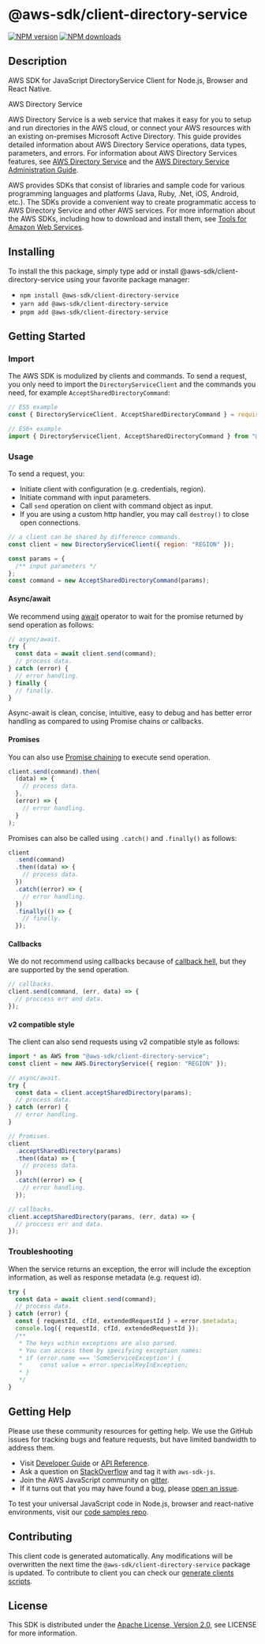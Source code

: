 # @aws-sdk/client-directory-service

[![NPM version](https://img.shields.io/npm/v/@aws-sdk/client-directory-service/latest.svg)](https://www.npmjs.com/package/@aws-sdk/client-directory-service)
[![NPM downloads](https://img.shields.io/npm/dm/@aws-sdk/client-directory-service.svg)](https://www.npmjs.com/package/@aws-sdk/client-directory-service)

## Description

AWS SDK for JavaScript DirectoryService Client for Node.js, Browser and React Native.

<fullname>AWS Directory Service</fullname>

<p>AWS Directory Service is a web service that makes it easy for you to setup and run directories in the AWS cloud, or connect your AWS resources with an existing on-premises Microsoft Active Directory. This guide provides detailed information about AWS Directory Service operations, data types, parameters, and errors. For information about AWS Directory Services features, see <a href="https://aws.amazon.com/directoryservice/">AWS Directory Service</a> and the <a href="http://docs.aws.amazon.com/directoryservice/latest/admin-guide/what_is.html">AWS Directory Service Administration Guide</a>.</p>
<note>
<p>AWS provides SDKs that consist of libraries and sample code for various programming languages and platforms (Java, Ruby, .Net, iOS, Android, etc.). The SDKs provide a convenient way to create programmatic access to AWS Directory Service and other AWS services. For more information about the AWS SDKs, including how to download and install them, see <a href="http://aws.amazon.com/tools/">Tools for Amazon Web
Services</a>.</p>
</note>

## Installing

To install the this package, simply type add or install @aws-sdk/client-directory-service
using your favorite package manager:

- `npm install @aws-sdk/client-directory-service`
- `yarn add @aws-sdk/client-directory-service`
- `pnpm add @aws-sdk/client-directory-service`

## Getting Started

### Import

The AWS SDK is modulized by clients and commands.
To send a request, you only need to import the `DirectoryServiceClient` and
the commands you need, for example `AcceptSharedDirectoryCommand`:

```js
// ES5 example
const { DirectoryServiceClient, AcceptSharedDirectoryCommand } = require("@aws-sdk/client-directory-service");
```

```ts
// ES6+ example
import { DirectoryServiceClient, AcceptSharedDirectoryCommand } from "@aws-sdk/client-directory-service";
```

### Usage

To send a request, you:

- Initiate client with configuration (e.g. credentials, region).
- Initiate command with input parameters.
- Call `send` operation on client with command object as input.
- If you are using a custom http handler, you may call `destroy()` to close open connections.

```js
// a client can be shared by difference commands.
const client = new DirectoryServiceClient({ region: "REGION" });

const params = {
  /** input parameters */
};
const command = new AcceptSharedDirectoryCommand(params);
```

#### Async/await

We recommend using [await](https://developer.mozilla.org/en-US/docs/Web/JavaScript/Reference/Operators/await)
operator to wait for the promise returned by send operation as follows:

```js
// async/await.
try {
  const data = await client.send(command);
  // process data.
} catch (error) {
  // error handling.
} finally {
  // finally.
}
```

Async-await is clean, concise, intuitive, easy to debug and has better error handling
as compared to using Promise chains or callbacks.

#### Promises

You can also use [Promise chaining](https://developer.mozilla.org/en-US/docs/Web/JavaScript/Guide/Using_promises#chaining)
to execute send operation.

```js
client.send(command).then(
  (data) => {
    // process data.
  },
  (error) => {
    // error handling.
  }
);
```

Promises can also be called using `.catch()` and `.finally()` as follows:

```js
client
  .send(command)
  .then((data) => {
    // process data.
  })
  .catch((error) => {
    // error handling.
  })
  .finally(() => {
    // finally.
  });
```

#### Callbacks

We do not recommend using callbacks because of [callback hell](http://callbackhell.com/),
but they are supported by the send operation.

```js
// callbacks.
client.send(command, (err, data) => {
  // proccess err and data.
});
```

#### v2 compatible style

The client can also send requests using v2 compatible style as follows:

```ts
import * as AWS from "@aws-sdk/client-directory-service";
const client = new AWS.DirectoryService({ region: "REGION" });

// async/await.
try {
  const data = client.acceptSharedDirectory(params);
  // process data.
} catch (error) {
  // error handling.
}

// Promises.
client
  .acceptSharedDirectory(params)
  .then((data) => {
    // process data.
  })
  .catch((error) => {
    // error handling.
  });

// callbacks.
client.acceptSharedDirectory(params, (err, data) => {
  // proccess err and data.
});
```

### Troubleshooting

When the service returns an exception, the error will include the exception information,
as well as response metadata (e.g. request id).

```js
try {
  const data = await client.send(command);
  // process data.
} catch (error) {
  const { requestId, cfId, extendedRequestId } = error.$metadata;
  console.log({ requestId, cfId, extendedRequestId });
  /**
   * The keys within exceptions are also parsed.
   * You can access them by specifying exception names:
   * if (error.name === 'SomeServiceException') {
   *     const value = error.specialKeyInException;
   * }
   */
}
```

## Getting Help

Please use these community resources for getting help.
We use the GitHub issues for tracking bugs and feature requests, but have limited bandwidth to address them.

- Visit [Developer Guide](https://docs.aws.amazon.com/sdk-for-javascript/v3/developer-guide/welcome.html)
  or [API Reference](https://docs.aws.amazon.com/AWSJavaScriptSDK/v3/latest/index.html).
- Ask a question on [StackOverflow](https://stackoverflow.com/questions/tagged/aws-sdk-js) and tag it with `aws-sdk-js`.
- Join the AWS JavaScript community on [gitter](https://gitter.im/aws/aws-sdk-js-v3).
- If it turns out that you may have found a bug, please [open an issue](https://github.com/aws/aws-sdk-js-v3/issues/new/choose).

To test your universal JavaScript code in Node.js, browser and react-native environments,
visit our [code samples repo](https://github.com/aws-samples/aws-sdk-js-tests).

## Contributing

This client code is generated automatically. Any modifications will be overwritten the next time the `@aws-sdk/client-directory-service` package is updated.
To contribute to client you can check our [generate clients scripts](https://github.com/aws/aws-sdk-js-v3/tree/master/scripts/generate-clients).

## License

This SDK is distributed under the
[Apache License, Version 2.0](http://www.apache.org/licenses/LICENSE-2.0),
see LICENSE for more information.
